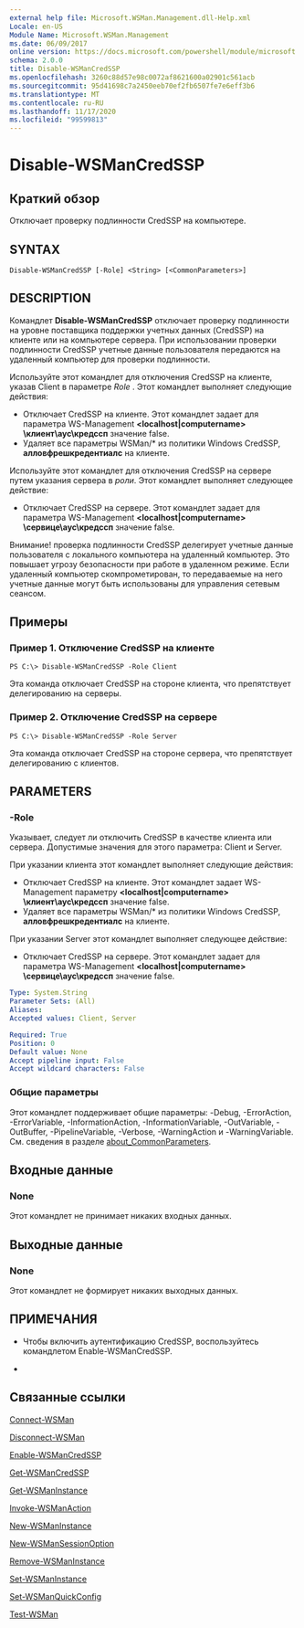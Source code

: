 ```yaml
---
external help file: Microsoft.WSMan.Management.dll-Help.xml
Locale: en-US
Module Name: Microsoft.WSMan.Management
ms.date: 06/09/2017
online version: https://docs.microsoft.com/powershell/module/microsoft.wsman.management/disable-wsmancredssp?view=powershell-7.2&WT.mc_id=ps-gethelp
schema: 2.0.0
title: Disable-WSManCredSSP
ms.openlocfilehash: 3260c88d57e98c0072af8621600a02901c561acb
ms.sourcegitcommit: 95d41698c7a2450eeb70ef2fb6507fe7e6eff3b6
ms.translationtype: MT
ms.contentlocale: ru-RU
ms.lasthandoff: 11/17/2020
ms.locfileid: "99599813"
---
```

# Disable-WSManCredSSP

## Краткий обзор
Отключает проверку подлинности CredSSP на компьютере.

## SYNTAX

```
Disable-WSManCredSSP [-Role] <String> [<CommonParameters>]
```

## DESCRIPTION
Командлет **Disable-WSManCredSSP** отключает проверку подлинности на уровне поставщика поддержки учетных данных (CredSSP) на клиенте или на компьютере сервера.
При использовании проверки подлинности CredSSP учетные данные пользователя передаются на удаленный компьютер для проверки подлинности.

Используйте этот командлет для отключения CredSSP на клиенте, указав Client в параметре *Role* .
Этот командлет выполняет следующие действия:

- Отключает CredSSP на клиенте. Этот командлет задает для параметра WS-Management **\<localhost|computername\> \клиент\аус\кредссп** значение false.
- Удаляет все параметры WSMan/* из политики Windows CredSSP, **алловфрешкредентиалс** на клиенте.

Используйте этот командлет для отключения CredSSP на сервере путем указания сервера в *роли*.
Этот командлет выполняет следующее действие:

- Отключает CredSSP на сервере. Этот командлет задает для параметра WS-Management **\<localhost|computername\> \сервице\аус\кредссп** значение false.

Внимание! проверка подлинности CredSSP делегирует учетные данные пользователя с локального компьютера на удаленный компьютер.
Это повышает угрозу безопасности при работе в удаленном режиме.
Если удаленный компьютер скомпрометирован, то передаваемые на него учетные данные могут быть использованы для управления сетевым сеансом.

## Примеры

### Пример 1. Отключение CredSSP на клиенте

```
PS C:\> Disable-WSManCredSSP -Role Client
```

Эта команда отключает CredSSP на стороне клиента, что препятствует делегированию на серверы.

### Пример 2. Отключение CredSSP на сервере

```
PS C:\> Disable-WSManCredSSP -Role Server
```

Эта команда отключает CredSSP на стороне сервера, что препятствует делегированию с клиентов.

## PARAMETERS

### -Role
Указывает, следует ли отключить CredSSP в качестве клиента или сервера.
Допустимые значения для этого параметра: Client и Server.

При указании клиента этот командлет выполняет следующие действия:

- Отключает CredSSP на клиенте. Этот командлет задает WS-Management параметру **\<localhost|computername\> \клиент\аус\кредссп** значение false.
- Удаляет все параметры WSMan/* из политики Windows CredSSP, **алловфрешкредентиалс** на клиенте.

При указании Server этот командлет выполняет следующее действие:

- Отключает CredSSP на сервере. Этот командлет задает для параметра WS-Management **\<localhost|computername\> \сервице\аус\кредссп** значение false.

```yaml
Type: System.String
Parameter Sets: (All)
Aliases:
Accepted values: Client, Server

Required: True
Position: 0
Default value: None
Accept pipeline input: False
Accept wildcard characters: False
```

### Общие параметры
Этот командлет поддерживает общие параметры: -Debug, -ErrorAction, -ErrorVariable, -InformationAction, -InformationVariable, -OutVariable, -OutBuffer, -PipelineVariable, -Verbose, -WarningAction и -WarningVariable. См. сведения в разделе [about_CommonParameters](https://go.microsoft.com/fwlink/?LinkID=113216).

## Входные данные

### None
Этот командлет не принимает никаких входных данных.

## Выходные данные

### None
Этот командлет не формирует никаких выходных данных.

## ПРИМЕЧАНИЯ

* Чтобы включить аутентификацию CredSSP, воспользуйтесь командлетом Enable-WSManCredSSP.

*

## Связанные ссылки

[Connect-WSMan](Connect-WSMan.md)

[Disconnect-WSMan](Disconnect-WSMan.md)

[Enable-WSManCredSSP](Enable-WSManCredSSP.md)

[Get-WSManCredSSP](Get-WSManCredSSP.md)

[Get-WSManInstance](Get-WSManInstance.md)

[Invoke-WSManAction](Invoke-WSManAction.md)

[New-WSManInstance](New-WSManInstance.md)

[New-WSManSessionOption](New-WSManSessionOption.md)

[Remove-WSManInstance](Remove-WSManInstance.md)

[Set-WSManInstance](Set-WSManInstance.md)

[Set-WSManQuickConfig](Set-WSManQuickConfig.md)

[Test-WSMan](Test-WSMan.md)

